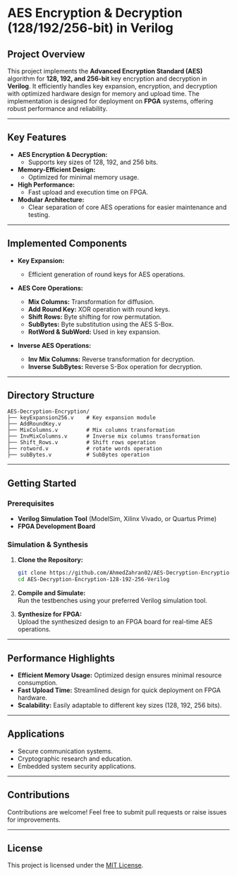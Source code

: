 # **AES Encryption & Decryption (128/192/256-bit) in Verilog**  

## **Project Overview**  
This project implements the **Advanced Encryption Standard (AES)** algorithm for **128, 192, and 256-bit** key encryption and decryption in **Verilog**. It efficiently handles key expansion, encryption, and decryption with optimized hardware design for memory and upload time. The implementation is designed for deployment on **FPGA** systems, offering robust performance and reliability.

---

## **Key Features**  
- **AES Encryption & Decryption:**  
  - Supports key sizes of 128, 192, and 256 bits.  
- **Memory-Efficient Design:**  
  - Optimized for minimal memory usage.  
- **High Performance:**  
  - Fast upload and execution time on FPGA.  
- **Modular Architecture:**  
  - Clear separation of core AES operations for easier maintenance and testing.

---

## **Implemented Components**  
- **Key Expansion:**  
  - Efficient generation of round keys for AES operations.
  
- **AES Core Operations:**  
  - **Mix Columns:** Transformation for diffusion.  
  - **Add Round Key:** XOR operation with round keys.  
  - **Shift Rows:** Byte shifting for row permutation.  
  - **SubBytes:** Byte substitution using the AES S-Box.  
  - **RotWord & SubWord:** Used in key expansion.  

- **Inverse AES Operations:**  
  - **Inv Mix Columns:** Reverse transformation for decryption.  
  - **Inverse SubBytes:** Reverse S-Box operation for decryption.  

---

## **Directory Structure**  
```
AES-Decryption-Encryption/
├── keyExpansion256.v    # Key expansion module
├── AddRoundKey.v        
├── MixColumns.v         # Mix columns transformation
├── InvMixColumns.v      # Inverse mix columns transformation
├── Shift_Rows.v         # Shift rows operation
├── rotword.v            # rotate words operation
├── subBytes.v           # SubBytes operation
```

---

## **Getting Started**  

### **Prerequisites**  
- **Verilog Simulation Tool** (ModelSim, Xilinx Vivado, or Quartus Prime)  
- **FPGA Development Board**  

### **Simulation & Synthesis**  

1. **Clone the Repository:**  
   ```bash
   git clone https://github.com/AhmedZahran02/AES-Decryption-Encryption-128-192-256-Verilog.git
   cd AES-Decryption-Encryption-128-192-256-Verilog
   ```

2. **Compile and Simulate:**  
   Run the testbenches using your preferred Verilog simulation tool.

3. **Synthesize for FPGA:**  
   Upload the synthesized design to an FPGA board for real-time AES operations.

---

## **Performance Highlights**
- **Efficient Memory Usage:** Optimized design ensures minimal resource consumption.  
- **Fast Upload Time:** Streamlined design for quick deployment on FPGA hardware.  
- **Scalability:** Easily adaptable to different key sizes (128, 192, 256 bits).

---

## **Applications**
- Secure communication systems.  
- Cryptographic research and education.  
- Embedded system security applications.  

---

## **Contributions**
Contributions are welcome! Feel free to submit pull requests or raise issues for improvements.

---

## **License**
This project is licensed under the [MIT License](LICENSE). 
